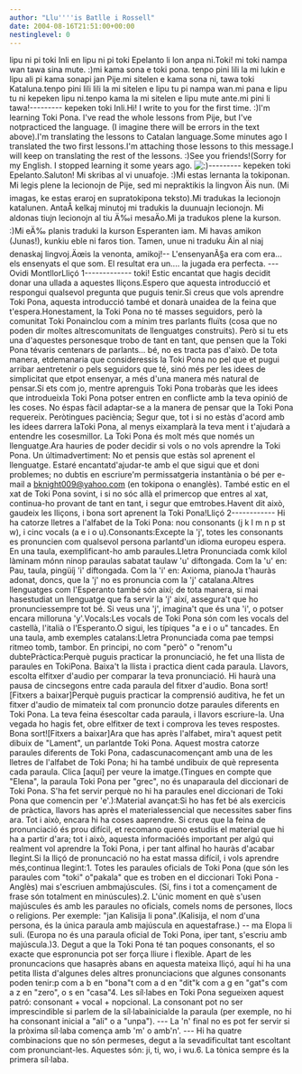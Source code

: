 ```yaml
---
author: "Llu''''is Batlle i Rossell"
date: 2004-08-16T21:51:00+00:00
nestinglevel: 0
---
```

lipu ni pi toki Inli en lipu ni pi toki Epelanto li lon anpa ni.Toki! mi toki nampa wan tawa sina mute. :)mi kama sona e toki pona. tenpo pini lili la mi lukin e lipu ali pi kama sonapi jan Pije.mi sitelen e kama sona ni, tawa toki Kataluna.tenpo pini lili lili la mi sitelen e lipu tu pi nampa wan.mi pana e lipu tu ni kepeken lipu ni.tenpo kama la mi sitelen e lipu mute ante.mi pini li tawa!---------
 kepeken toki Inli.Hi! I write to you for the first time. :)I'm learning Toki Pona. I've read the whole lessons from Pije, but I've notpracticed the language. (I imagine there will be errors in the text above).I'm translating the lessons to Catalan language.Some minutes ago I translated the two first lessons.I'm attaching those lessons to this message.I will keep on translating the rest of the lessons. :)See you friends!(Sorry for my English. I stopped learning it some years ago. ![:)](images/smilies/icon_e_smile.gif "Smile")\---------
 kepeken toki Epelanto.Saluton! Mi skribas al vi unuafoje. :)Mi estas lernanta la tokiponan. Mi legis plene la lecionojn de Pije, sed mi nepraktikis la lingvon Äis nun. (Mi imagas, ke estas eraroj en supratokipona teksto).Mi tradukas la lecionojn katalunen. AntaÅ­ kelkaj minutoj mi tradukis la duunuajn lecionojn. Mi aldonas tiujn lecionojn al tiu Ä‰i mesaÄo.Mi ja tradukos plene la kurson. :)Mi eÄ‰ planis traduki la kurson Esperanten iam. Mi havas amikon (Junas!), kunkiu eble ni faros tion. Tamen, unue ni traduku Äin al niaj denaskaj lingvoj.Äœis la venonta, amikoj!--
 L'ensenyanÃ§a era com era... els ensenyats el que som. El resultat era un.... la jugada era perfecta. ---
 Ovidi MontllorLliçó 1-------------
toki! Estic encantat que hagis decidit donar una ullada a aquestes lliçons.Espero que aquesta introducció et respongui qualsevol pregunta que puguis tenir.Si creus que vols aprendre Toki Pona, aquesta introducció també et donarà unaidea de la feina que t'espera.Honestament, la Toki Pona no té masses seguidors, però la comunitat Toki Ponainclou com a mínim tres parlants fluïts (cosa que no poden dir moltes altrescomunitats de llenguatges construits). Però si tu ets una d'aquestes personesque trobo de tant en tant, que pensen que la Toki Pona tévaris centenars de parlants... bé, no es tracta pas d'això. De tota manera, etdemanaria que consideressis la Toki Pona no pel que et pugui arribar aentretenir o pels seguidors que té, sinó més per les idees de simplicitat que etpot ensenyar, a més d'una manera més natural de pensar.Si ets com jo, mentre aprenguis Toki Pona trobaràs que les idees que introdueixla Toki Pona potser entren en conflicte amb la teva opinió de les coses. No éspas fàcil adaptar-se a la manera de pensar que la Toki Pona requereix. Peròtingues paciència; Segur que, tot i si no estàs d'acord amb les idees darrera laToki Pona, al menys eixamplarà la teva ment i t'ajudarà a entendre les cosesmillor. La Toki Pona és molt més que només un llenguatge.Ara hauries de poder decidir si vols o no vols aprendre la Toki Pona. Un últimadvertiment: No et pensis que estàs sol aprenent el llenguatge. Estaré encantatd'ajudar-te amb el que sigui que et doni problemes; no dubtis en escriure'm permissatgeria instantània o bé per e-mail a [bknight009@yahoo.com](mailto://bknight009@yahoo.com) (en tokipona o enanglès). També estic en el xat de Toki Pona sovint, i si no sóc allà el primercop que entres al xat, continua-ho provant de tant en tant, i segur que emtrobes.Havent dit això, gaudeix les lliçons, i bona sort aprenent la Toki Pona!Lliçó 2------------
Hi ha catorze lletres a l'alfabet de la Toki Pona: nou consonants (j k l m n p st w), i cinc vocals (a e i o u).Consonants:Excepte la 'j', totes les consonants es pronuncien com qualsevol persona parlantd'un idioma europeu espera. En una taula, exemplificant-ho amb paraules.Lletra Pronunciada comk kilol làminam mónn ninop paraulas sabatat taulaw 'u' diftongada. Com la 'u' en: Pau, taula, pingüíj 'i' diftongada. Com la 'i' en: Axioma, pianoJa t'hauràs adonat, doncs, que la 'j' no es pronuncia com la 'j' catalana.Altres llenguatges com l'Esperanto també són així; de tota manera, si mai hasestudiat un llenguatge que fa servir la 'j' així, assegura't que ho pronunciessempre tot bé. Si veus una 'j', imagina't que és una 'i', o potser encara milloruna 'y'.Vocals:Les vocals de Toki Pona són com les vocals del castellà, l'italià o l'Esperanto.O sigui, les típiques "a e i o u" tancades. En una taula, amb exemples catalans:Lletra Pronunciada coma pae tempsi ritmeo tomb, tambor. En principi, no com "però" o "renom"u dubtePràctica:Perquè puguis practicar la pronunciació, he fet una llista de paraules en TokiPona. Baixa't la llista i practica dient cada paraula. Llavors, escolta elfitxer d'audio per comparar la teva pronunciació. Hi haurà una pausa de cincsegons entre cada paraula del fitxer d'audio. Bona sort!\[Fitxers a baixar\]Perquè puguis practicar la comprensió auditiva, he fet un fitxer d'audio de mimateix tal com pronuncio dotze paraules diferents en Toki Pona. La teva feina ésescoltar cada paraula, i llavors escriure-la. Una vegada ho hagis fet, obre elfitxer de text i comprova les teves respostes. Bona sort!\[Fitxers a baixar\]Ara que has après l'alfabet, mira't aquest petit dibuix de "Lament", un parlantde Toki Pona. Aquest mostra catorze paraules diferents de Toki Pona, cadascunacomençant amb una de les lletres de l'alfabet de Toki Pona; hi ha també undibuix de què representa cada paraula. Clica \[aquí\] per veure la imatge.(Tingues en compte que "Elena", la paraula Toki Pona per "grec", no és unaparaula del diccionari de Toki Pona. S'ha fet servir perquè no hi ha paraules enel diccionari de Toki Pona que comencin per 'e'.):Material avançat:Si ho has fet bé als exercicis de pràctica, llavors has après el materialessencial que necessites saber fins ara. Tot i això, encara hi ha coses aaprendre. Si creus que la feina de pronunciació és prou difícil, et recomano queno estudiis el material que hi ha a partir d'ara; tot i això, aquesta informacióés important per algú qui realment vol aprendre la Toki Pona, i per tant alfinal ho hauràs d'acabar llegint.Si la lliçó de pronuncació no ha estat massa difícil, i vols aprendre més,continua llegint:1. Totes les paraules oficials de Toki Pona (que són les paraules com "toki" o"pakala" que es troben en el diccionari Toki Pona - Anglès) mai s'escriuen ambmajúscules. (Sí, fins i tot a començament de frase són totalment en minúscules).2. L'únic moment en què s'usen majúscules és amb les paraules no oficials, comels noms de persones, llocs o religions. Per exemple: "jan Kalisija li pona".(Kalisija, el nom d'una persona, és la única paraula amb majúscula en aquestafrase.) --
 ma Elopa li suli. (Europa no és una paraula oficial de Toki Pona, iper tant, s'escriu amb majúscula.)3. Degut a que la Toki Pona té tan poques consonants, el so exacte que espronuncia pot ser força lliure i flexible. Apart de les pronuncacions que hasaprès abans en aquesta mateixa lliçó, aquí hi ha una petita llista d'algunes deles altres pronunciacions que algunes consonants poden tenir:p com a b en "bona"t com a d en "dit"k com a g en "gat"s com a z en "zero", o s en "casa"4. Les síl·labes en Toki Pona segueixen aquest patró: consonant + vocal + nopcional. La consonant pot no ser imprescindible si parlem de la síl·labainicialde la paraula (per exemple, no hi ha consonant inicial a "ali" o a "unpa"). ---
La 'n' final no es pot fer servir si la pròxima síl·laba comença amb 'm' o amb'n'. ---
 Hi ha quatre combinacions que no són permeses, degut a la sevadificultat tant escoltant com pronunciant-les. Aquestes són: ji, ti, wo, i wu.6. La tònica sempre és la primera síl·laba.